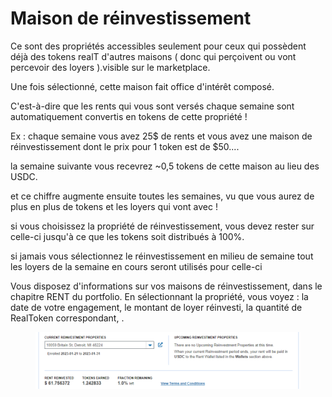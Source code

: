 # Maison de réinvestissement

Ce sont des propriétés accessibles seulement pour ceux qui possèdent déjà des tokens realT d'autres maisons ( donc qui perçoivent ou vont percevoir des loyers ).visible sur le marketplace.

Une fois sélectionné, cette maison fait office d'intérêt composé.

C'est-à-dire que les rents qui vous sont versés chaque semaine sont automatiquement convertis en tokens de cette propriété !

Ex : chaque semaine vous avez 25$ de rents et vous avez une maison de réinvestissement dont le prix pour 1 token est de $50....

la semaine suivante vous recevrez \~0,5 tokens de cette maison au lieu des USDC.

et ce chiffre augmente ensuite toutes les semaines, vu que vous aurez de plus en plus de tokens et les loyers qui vont avec !

si vous choisissez la propriété de réinvestissement, vous devez rester sur celle-ci jusqu'à ce que les tokens soit distribués à 100%.

si jamais vous sélectionnez le réinvestissement en milieu de semaine tout les loyers de la semaine en cours seront utilisés pour celle-ci

Vous disposez d'informations sur vos maisons de réinvestissement, dans le chapitre RENT du portfolio. En sélectionnant la propriété, vous voyez : la date de votre engagement, le montant de loyer réinvesti, la quantité de RealToken correspondant, .

<figure><img src="../../.gitbook/assets/image (85).png" alt=""><figcaption></figcaption></figure>
